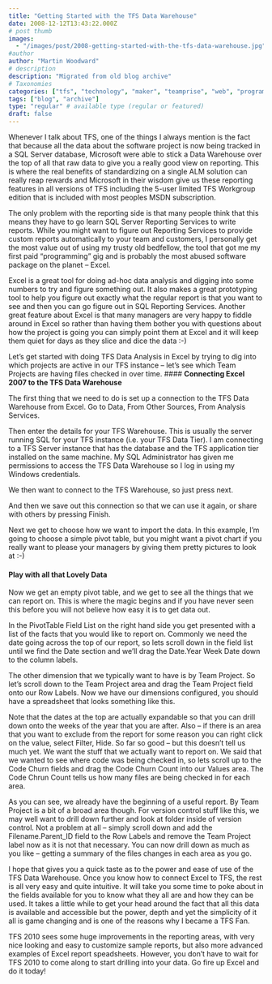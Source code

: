 ```yaml
---
title: "Getting Started with the TFS Data Warehouse"
date: 2008-12-12T13:43:22.000Z
# post thumb
images:
  - "/images/post/2008-getting-started-with-the-tfs-data-warehouse.jpg"
#author
author: "Martin Woodward"
# description
description: "Migrated from old blog archive"
# Taxonomies
categories: ["tfs", "technology", "maker", "teamprise", "web", "programming", "personal"]
tags: ["blog", "archive"]
type: "regular" # available type (regular or featured)
draft: false
---
```

Whenever I talk about TFS, one of the things I always mention is the fact that because all the data about the software project is now being tracked in a SQL Server database, Microsoft were able to stick a Data Warehouse over the top of all that raw data to give you a really good view on reporting.  This is where the real benefits of standardizing on a single ALM solution can really reap rewards and Microsoft in their wisdom give us these reporting features in all versions of TFS including the 5-user limited TFS Workgroup edition that is included with most peoples MSDN subscription.  

The only problem with the reporting side is that many people think that this means they have to go learn SQL Server Reporting Services to write reports.  While you might want to figure out Reporting Services to provide custom reports automatically to your team and customers, I personally get the most value out of using my trusty old bedfellow, the tool that got me my first paid “programming” gig and is probably the most abused software package on the planet – Excel.  

Excel is a great tool for doing ad-hoc data analysis and digging into some numbers to try and figure something out.  It also makes a great prototyping tool to help you figure out exactly what the regular report is that you want to see and then you can go figure out  in SQL Reporting Services.  Another great feature about Excel is that many managers are very happy to fiddle around in Excel so rather than having them bother you with questions about how the project is going you can simply point them at Excel and it will keep them quiet for days as they slice and dice the data :-)  

Let’s get started with doing TFS Data Analysis in Excel by trying to dig into which projects are active in our TFS instance – let’s see which Team Projects are having files checked in over time.  #### **Connecting Excel 2007 to the TFS Data Warehouse**  

The first thing that we need to do is set up a connection to the TFS Data Warehouse from Excel.  Go to Data, From Other Sources, From Analysis Services.  

[](http://www.woodwardweb.com/WindowsLiveWriter/GettingStartedwiththeTFSDataWarehouse_B368/image_2.png)   

Then enter the details for your TFS Warehouse.  This is usually the server running SQL for your TFS instance (i.e. your TFS Data Tier).  I am connecting to a TFS Server instance that has the database and the TFS application tier installed on the same machine.  My SQL Administrator has given me permissions to access the TFS Data Warehouse so I log in using my Windows credentials.  

We then want to connect to the TFS Warehouse, so just press next.  

And then we save out this connection so that we can use it again, or share with others by pressing Finish.  

Next we get to choose how we want to import the data.  In this example, I’m going to choose a simple pivot table, but you might want a pivot chart if you really want to please your managers by giving them pretty pictures to look at :-)  

   #### **Play with all that Lovely Data**  

Now we get an empty pivot table, and we get to see all the things that we can report on.  This is where the magic begins and if you have never seen this before you will not believe how easy it is to get data out.  

[](http://www.woodwardweb.com/WindowsLiveWriter/GettingStartedwiththeTFSDataWarehouse_B368/image_9.png)   

In the PivotTable Field List on the right hand side you get presented with a list of the facts that you would like to report on.  Commonly we need the date going across the top of our report, so lets scroll down in the field list until we find the Date section and we’ll drag the Date.Year Week Date down to the column labels.  

The other dimension that we typically want to have is by Team Project.  So let’s scroll down to the Team Project area and drag the Team Project field onto our Row Labels.  Now we have our dimensions configured, you should have a spreadsheet that looks something like this.  

Note that the dates at the top are actually expandable so that you can drill down onto the weeks of the year that you are after.  Also – if there is an area that you want to exclude from the report for some reason you can right click on the value, select Filter, Hide.  So far so good – but this doesn’t tell us much yet.  We want the stuff that we actually want to report on.  We said that we wanted to see where code was being checked in, so lets scroll up to the Code Churn fields and drag the Code Churn Count into our Values area.  The Code Chrun Count tells us how many files are being checked in for each area.  

As you can see, we already have the beginning of a useful report.  By Team Project is a bit of a broad area though.  For version control stuff like this, we may well want to drill down further and look at folder inside of version control.  Not a problem at all – simply scroll down and add the Filename.Parent_ID field to the Row Labels and remove the Team Project label now as it is not that necessary.  You can now drill down as much as you like – getting a summary of the files changes in each area as you go.  

[](http://www.woodwardweb.com/WindowsLiveWriter/GettingStartedwiththeTFSDataWarehouse_B368/image_14.png)   

I hope that gives you a quick taste as to the power and ease of use of the TFS Data Warehouse.  Once you know how to connect Excel to TFS, the rest is all very easy and quite intuitive.  It will take you some time to poke about in the fields available for you to know what they all are and how they can be used.  It takes a little while to get your head around the fact that all this data is available and accessible but the power, depth and yet the simplicity of it all is game changing and is one of the reasons why I became a TFS Fan.   

TFS 2010 sees some huge improvements in the reporting areas, with very nice looking and easy to customize sample reports, but also more advanced examples of Excel report speadsheets.  However, you don’t have to wait for TFS 2010 to come along to start drilling into your data.  Go fire up Excel and do it today!